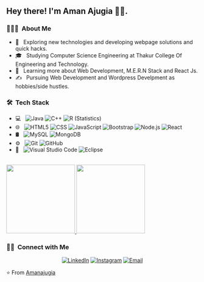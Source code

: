 <h2> Hey there! I'm Aman Ajugia 👨‍💻.</h2>

<h3> 👨🏻‍💻 &nbsp;About Me </h3>

- 🤔 &nbsp; Exploring new technologies and developing webpage solutions and quick hacks.
- 🎓 &nbsp; Studying Computer Science Engineering at Thakur College Of Engineering and Technology.
- 🌱 &nbsp; Learning more about Web Development, M.E.R.N Stack and React Js.
- ✍️ &nbsp; Pursuing Web Development and Wordpress Develpment as hobbies/side hustles.

<h3> 🛠 &nbsp;Tech Stack</h3>

- 💻 &nbsp;
  ![Java](https://img.shields.io/badge/-Java-333333?style=flat&logo=Java&logoColor=007396)
  ![C++](https://img.shields.io/badge/-C++-333333?style=flat&logo=C%2B%2B&logoColor=00599C)
  ![R (Statistics)](https://img.shields.io/badge/-R-333333?style=flat&logo=R&logoColor=276DC3)
- 🌐 &nbsp;
  ![HTML5](https://img.shields.io/badge/-HTML5-333333?style=flat&logo=HTML5)
  ![CSS](https://img.shields.io/badge/-CSS-333333?style=flat&logo=CSS3&logoColor=1572B6)
  ![JavaScript](https://img.shields.io/badge/-JavaScript-333333?style=flat&logo=javascript)
  ![Bootstrap](https://img.shields.io/badge/-Bootstrap-333333?style=flat&logo=bootstrap&logoColor=563D7C)
  ![Node.js](https://img.shields.io/badge/-Node.js-333333?style=flat&logo=node.js)
  ![React](https://img.shields.io/badge/-React-333333?style=flat&logo=react)
- 🛢 &nbsp;
  ![MySQL](https://img.shields.io/badge/-MySQL-333333?style=flat&logo=mysql)
  ![MongoDB](https://img.shields.io/badge/-MongoDB-333333?style=flat&logo=mongodb)
- ⚙️ &nbsp;
  ![Git](https://img.shields.io/badge/-Git-333333?style=flat&logo=git)
  ![GitHub](https://img.shields.io/badge/-GitHub-333333?style=flat&logo=github)  
- 🔧 &nbsp;
  ![Visual Studio Code](https://img.shields.io/badge/-Visual%20Studio%20Code-333333?style=flat&logo=visual-studio-code&logoColor=007ACC)
  ![Eclipse](https://img.shields.io/badge/-Eclipse-333333?style=flat&logo=eclipse-ide&logoColor=2C2255)

<br/>

<a href="https://github.com/Amanajugia">
  <img height="180em" src="https://github-readme-stats.vercel.app/api?username=Amanajugia&theme=buefy&show_icons=true" />
  <img height="180em" src="https://github-readme-stats.vercel.app/api/top-langs/?username=Amanajugia&theme=buefy&layout=compact" />
</a>

<br/>

<h3> 🤝🏻 &nbsp;Connect with Me </h3>

<p align="center">
<a href="https://www.linkedin.com/in/aman-ajugia-4a421a196/"><img alt="LinkedIn" src="https://img.shields.io/badge/LinkedIn-Aman%20Harshad%20Ajugia-blue?style=flat-square&logo=linkedin"></a>
<a href="https://www.instagram.com/amanajugia/"><img alt="Instagram" src="https://img.shields.io/badge/Instagram-amanajugia-blue?style=flat-square&logo=instagram"></a>
<a href="mailto:amanaj2001@gmail.com"><img alt="Email" src="https://img.shields.io/badge/Email-amanaj2001@gmail.com-blue?style=flat-square&logo=gmail"></a>
</p>

⭐️ From [Amanajugia](https://github.com/Amanajugia)
